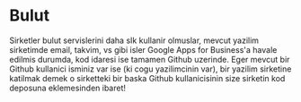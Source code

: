# Bulut

Sirketler bulut servislerini daha sIk kullanir olmuslar, mevcut
yazilim sirketimde email, takvim, vs gibi isler Google Apps for
Business'a havale edilmis durumda, kod idaresi ise tamamen Github
uzerinde. Eger mevcut bir Github kullanici isminiz var ise (ki cogu
yazilimcinin var), bir yazilim sirketine katilmak demek o sirketteki
bir baska Github kullanicisinin size sirketin kod deposuna
eklemesinden ibaret!




